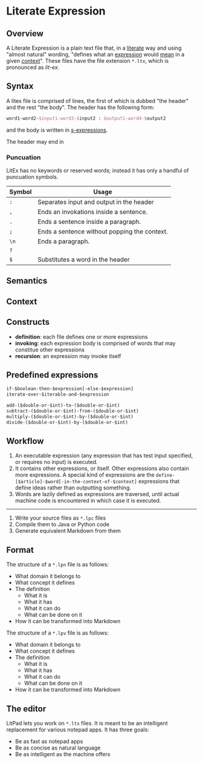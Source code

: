 # Literate Expression

## Overview

A Literate Expression is a plain text file that, in a [literate](https://en.wikipedia.org/wiki/Literate_programming) way and using "almost natural" wording, "defines what an [expression](#syntax) would [mean](#semantics) in a given [context](#context)". These files have the file extension `*.ltx`, which is pronounced as _lit-ex_.

## Syntax

A litex file is comprised of lines, the first of which is dubbed "the header" and the rest "the body". The header has the following form:

```ltx
word1-word2-$input1-word3-$input2 : $output1-word4-$output2
```

and the body is written in [s-expressions](https://en.wikipedia.org/wiki/S-expression).

The header may end in

### Puncuation

LitEx has no keywords or reserved words; instead it has only a handful of puncuation symbols.

| Symbol | Usage                                        |
| ------ | -------------------------------------------- |
| `:`    | Separates input and output in the header     |
| `,`    | Ends an invokations inside a sentence.       |
| `.`    | Ends a sentence inside a paragraph.          |
| `;`    | Ends a sentence without popping the context. |
| `\n`   | Ends a paragraph.                            |
| `?`    |                                              |
| `$`    | Substitutes a word in the header             |

## Semantics

## Context

## Constructs

- **definition**: each file defines one or more expressions
- **invoking**: each expression body is comprised of words that may constitue other expressions
- **recursion**: an expression may invoke itself

## Predefined expressions

```txt
if-$boolean-then-$expression[-else-$expression]
iterate-over-$iterable-and-$expression
```

```txt
add-($double-or-$int)-to-($double-or-$int)
subtract-($double-or-$int)-from-($double-or-$int)
multiply-($double-or-$int)-by-($double-or-$int)
divide-($double-or-$int)-by-($double-or-$int)
```

## Workflow

1. An executable expression (any expression that has test input specified, or requires no input) is executed.
2. It contains other expressions, or itself. Other expressions also contain more expressions. A special kind of expressions are the `define-[$article]-$word[-in-the-context-of-$context]` expressions that define ideas rather than outputting something.
3. Words are lazily defined as expressions are traversed, until actual machine code is encountered in which case it is executed.

---

1. Write your source files as `*.lpc` files
2. Compile them to Java or Python code
3. Generate equivalent Markdown from them

## Format

The structure of a `*.lpn` file is as follows:

- What domain it belongs to
- What concept it defines
- The definition
  - What it is
  - What it has
  - What it can do
  - What can be done on it
- How it can be transformed into Markdown

The structure of a `*.lpv` file is as follows:

- What domain it belongs to
- What concept it defines
- The definition
  - What it is
  - What it has
  - What it can do
  - What can be done on it
- How it can be transformed into Markdown

## The editor

LitPad lets you work on `*.ltx` files. It is meant to be an intelligent replacement for various notepad apps. It has three goals:

- Be as fast as notepad apps
- Be as concise as natural language
- Be as intelligent as the machine offers
